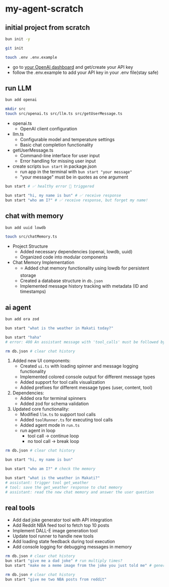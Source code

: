 # my-agent-scratch

## initial project from scratch

```bash
bun init -y

git init

touch .env .env.example
```

- go to [your OpenAI dashboard](https://platform.openai.com/settings/organization/api-keys) and get/create your API key
- follow the .env.example to add your API key in your .env file(stay safe)

## run LLM

```bash
bun add openai

mkdir src
touch src/openai.ts src/llm.ts src/getUserMessage.ts
```

- openai.ts
  - OpenAI client configuration
- llm.ts
  - Configurable model and temperature settings
  - Basic chat completion functionality
- getUserMessage.ts
  - Command-line interface for user input
  - Error handling for missing user input
- create scripts `bun start` in package.json
  - run app in the terminal with `bun start "your message"`
  - "your message" must be in quotes as one argument

```bash
bun start # ✅ healthy error 🔴 triggered

bun start "hi, my name is bun" # ✅ receive response
bun start "who am I?" # ✅ receive response, but forget my name!
```

## chat with memory

```bash
bun add uuid lowdb

touch src/chatMemory.ts
```

- Project Structure
  - Added necessary dependencies (openai, lowdb, uuid)
  - Organized code into modular components
- Chat Memory Implementation
  - ⭐️ Added chat memory functionality using lowdb for persistent storage
  - Created a database structure in `db.json`
  - Implemented message history tracking with metadata (ID and timestamps)

## ai agent

```bash
bun add ora zod

bun start "what is the weather in Makati today?"

bun start "haha"
# error: 400 An assistant message with 'tool_calls' must be followed by tool messages responding to each 'tool_call_id'.

rm db.json # clear chat history
```

1. Added new UI components:
   - Created `ui.ts` with loading spinner and message logging functionality
   - Implemented colored console output for different message types
   - Added support for tool calls visualization
   - Added prefixes for different message types (user, content, tool)
2. Dependencies:
   - Added ora for terminal spinners
   - Added zod for schema validation
3. Updated core functionality:
   - Modified `llm.ts` to support tool calls
   - Added `toolRunner.ts` for executing tool calls
   - Added agent mode in `run.ts`
   - run agent in loop
     - tool call -> continue loop
     - no tool call -> break loop

```bash
rm db.json # clear chat history

bun start "hi, my name is bun"

bun start "who am I?" # check the memory

bun start "what is the weather in Makati?"
# assistant: trigger tool get_weather
# tool: save the get_weather response to chat memory
# assistant: read the new chat memory and answer the user question
```

## real tools

- Add dad joke generator tool with API integration
- Add Reddit NBA feed tool to fetch top 10 posts
- Implement DALL-E image generation tool
- Update tool runner to handle new tools
- Add loading state feedback during tool execution
- Add console logging for debugging messages in memory

```bash
rm db.json # clear chat history
bun start "give me a dad joke" # run multiply times?
bun start "make me a meme image from the joke you just told me" # generate image is so expensive

rm db.json # clear chat history
bun start "give me two NBA posts from reddit"
```